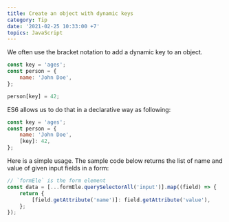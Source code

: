 ```yaml
---
title: Create an object with dynamic keys
category: Tip
date: '2021-02-25 10:33:00 +7'
topics: JavaScript
---
```


We often use the bracket notation to add a dynamic key to an object.

```js
const key = 'ages';
const person = {
    name: 'John Doe',
};

person[key] = 42;
```

ES6 allows us to do that in a declarative way as following:

```js
const key = 'ages';
const person = {
    name: 'John Doe',
    [key]: 42,
};
```

Here is a simple usage. The sample code below returns the list of name and value of given input fields in a form:

```js
// `formEle` is the form element
const data = [...formEle.querySelectorAll('input')].map((field) => {
    return {
        [field.getAttribute('name')]: field.getAttribute('value'),
    };
});
```
